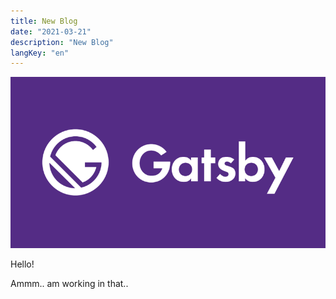 ```yaml
---
title: New Blog
date: "2021-03-21"
description: "New Blog"
langKey: "en"
---
```

![Blog](./images/1.png)

Hello!

Ammm.. am working in that.. 

